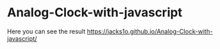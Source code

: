# Analog-Clock-with-javascript

Here you can see the result https://jacks1o.github.io/Analog-Clock-with-javascript/ 
